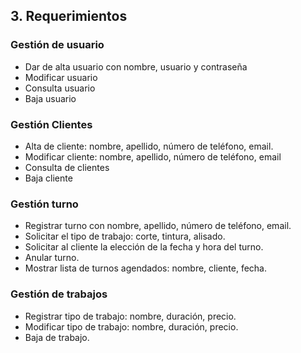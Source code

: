 ## 3. Requerimientos

### Gestión de usuario
- Dar de alta usuario con nombre, usuario y contraseña
- Modificar usuario
- Consulta usuario
- Baja usuario 

### Gestión Clientes
- Alta de cliente: nombre, apellido, número de teléfono, email.
- Modificar cliente: nombre, apellido, número de teléfono, email
- Consulta de clientes 
- Baja cliente

### Gestión turno 
- Registrar turno con nombre, apellido, número de teléfono, email. 
- Solicitar el tipo de trabajo: corte, tintura, alisado. 
- Solicitar al cliente la elección de la fecha y hora del turno.
- Anular turno. 
- Mostrar lista de turnos agendados: nombre, cliente, fecha.

### Gestión de trabajos
- Registrar tipo de trabajo: nombre, duración, precio. 
- Modificar tipo de trabajo: nombre, duración, precio. 
- Baja de trabajo.





